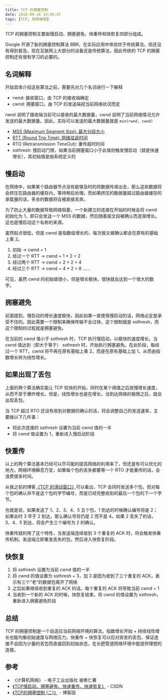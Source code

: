```yaml
---
title: TCP 的拥塞控制
date: 2018-09-16 19:56:47
tags: [TCP, 网络编程]
---
```


TCP 的拥塞控制主要由慢启动、拥塞避免、快重传和快恢复四部分组成。

Google 开源了新的拥塞控制算法 BBR，在实际应用中体验优于传统算法，但还没有得到普及。现在互联网上大部分的设备还是传统算法，因此传统的 TCP 的拥塞控制还有很有学习的必要的。

<!--more-->

## 名词解释

开始具体介绍这些算法之前，需要先对几个名词进行一下解释

- rwnd: 接收窗口，由 TCP 的接收端确定
- cwnd: 拥塞窗口，由 TCP 的发送端视当前网络状况而定

rwnd 说明了接收端当前可以接收的最大数据量，cwnd 说明了当前网络情况允许发送的最大数据量。因此，实际可以发送的最大数据量就是 `min(rwnd, cwnd)`

- [MSS (Maximum Segment Size): 最大分段大小](https://zh.wikipedia.org/wiki/%E6%9C%80%E5%A4%A7%E5%88%86%E6%AE%B5%E5%A4%A7%E5%B0%8F)
- [RTT (Round Trip Time): 网络往返时间](https://zh.wikipedia.org/wiki/%E4%BE%86%E5%9B%9E%E9%80%9A%E8%A8%8A%E5%BB%B6%E9%81%B2)
- RTO (Retransmission TimeOut): 重传超时时间
- ssthresh: 慢启动门限，如果当前拥塞窗口小于此值则触发慢启动（就是快速增长），其初始值是由系统定义的

## 慢启动

在网络中，如果某个路由器节点没有能够及时的将数据传递出去，那么这些数据将会挤压在路由器的缓存内，等待稍后处理。而如果挤压的数据量超过路由器缓存的承载量的话，多余的数据将会被直接丢弃。

为了防止大量的数据导致网络阻塞，一个新建立的连接在开始的时候会将 cwnd 初始化为 1，即只会发送一个 MSS 的数据，然后随着报文段被确认而逐渐增长。这也是慢启动这个名称的来源。

虽然起点很低，但是 cwnd 是指数级增长的，每次报文被确认都会在原有的基础上乘 2。

1. 初始 -> cwnd = 1
2. 经过一个 RTT -> cwnd = 1 * 2 = 2
3. 经过两个 RTT -> cwnd = 2 * 2 = 4
4. 经过三个 RTT -> cwnd = 4 * 2 = 8
......

可见，虽然 cwnd 的初始值很小，但是增长极快，很快就会达到一个很大的数字。

## 拥塞避免

前面提到，慢启动的增长速度极快，因此如果一直使用慢启动的话，网络必定是承受不住的。因此需要一个限制来确保传输不会过快，这个限制就是 ssthresh，而这个限制的过程就是拥塞避免。

在当前的 cwnd 值小于 ssthresh 时，TCP 执行慢启动，以极快的速度增长。当 cwnd 值达到（即大于等于） ssthresh 时，开始执行拥塞避免。在此阶段，每经过一个 RTT，cwnd 将不再在原有基础上乘 2，而是在原有基础上加 1。从而由指数增长转为线性增长。

## 如果出现了丢包

上面的两个算法确实能让 TCP 较快的开始，同时在某个阈值之后放慢增长速度，从而不至于爆炸增长。但是，线性增长也是在增长，当到达网络的极限之后，就会出现丢包。

当 TCP 超过 RTO 还没有收到对数据的确认的话，将会调整自己的发送速率，主要做以下几件事：

- 将此次连接的 ssthresh 设置为当前 cwnd 值的一半
- 将 cwnd 值设置为 1，重新进入慢启动阶段

## 快重传

以上的两个算法基本已经可以尽可能的提高网络的利用率了，但还是有可以优化的地方。网络环境瞬息万变，如果每个包的丢失都要等一个 RTO 才能重传的话，会浪费很多时间。

从我之前的博客[《TCP 的滑动窗口》](/posts/tcp-sliding-window/)可以看出，TCP 会同时发送多个包，但对每个包的确认并不是这个包的字节编号，而是已经完整收到的最后一个包的下一个字节。

也就是说，如果发送了 1、2、3、4、5 五个包，1 到达的时候确认编号将是 2；如果此时 3 早于 2 到达，那么确认号将仍是 2 而不是 4。如果 2 丢失了的话，3、4、5 到达，将会产生三个编号为 2 的确认。

快重传就利用了这个特性，当发送端连续收到 3 个重复的 ACK 时，将会触发快重传机制。发送端立即重发丢失的包，然后进入快恢复阶段。

## 快恢复

1. 将 ssthresh 设置为当前 cwnd 值的一半
2. 将 cwnd 的值设置为 ssthresh + 3，加 3 是因为收到了三个重复的 ACK，表示有三个“老”的数据包离开了网络
3. 之后如果继续收到重复的 ACK 的话，每个重复的 ACK 将导致当前 cwnd + 1
4. 当收到一个新的 ACK 的时候，快恢复结束。将 cwnd 的值设置为 ssthresh，重新进入拥塞避免阶段

## 总结

TCP 的拥塞控制是一个自适应当前网络环境的算法，指数增长开始 + 持续线性增长也能均衡初始速度与网络压力。快重传 + 快恢复可以应对突发的丢包，保证连接不会因为少量的丢包而直接回到初始状态，在长肥管道网络环境中能提供理想的连接。

## 参考

- 《计算机网络》 - 电子工业出版社 谢希仁著
- [《TCP慢启动、拥塞避免、快速重传、快速恢复》](https://blog.csdn.net/itmacar/article/details/12278769) - CSDN
- [《TCP的拥塞控制 (二)》](https://www.cnblogs.com/zszmhd/p/3623155.html) - 博客园